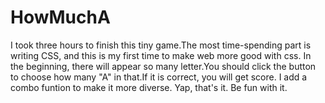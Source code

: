 # HowMuchA
I took three hours to finish this tiny game.The most time-spending part is writing CSS, and this is my first time to make web more good with css.
In the beginning, there will appear so many letter.You should click the button to choose how many "A" in that.If it is correct, you will get score.
I add a combo funtion to make it more diverse.
Yap, that's it. Be fun with it.

